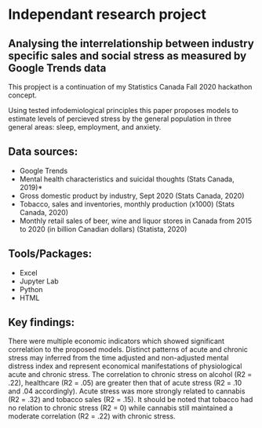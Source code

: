 # Independant research project 
## Analysing the interrelationship between industry specific sales and social stress as measured by Google Trends data

This propject is a continuation of my Statistics Canada Fall 2020 hackathon concept. 

Using tested infodemiological principles this paper proposes models to estimate levels of percieved stress by the general population in three general areas: sleep, employment, and anxiety.

## Data sources: 
* Google Trends
* Mental health characteristics and suicidal thoughts (Stats Canada, 2019)*
* Gross domestic product by industry, Sept 2020 (Stats Canada, 2020)
* Tobacco, sales and inventories, monthly production (x1000) (Stats Canada, 2020)
* Monthly retail sales of beer, wine and liquor stores in Canada from 2015 to 2020 (in billion Canadian dollars) (Statista, 2020)

## Tools/Packages:
* Excel
* Jupyter Lab
* Python
* HTML

## Key findings: 
There were multiple economic indicators which showed significant correlation to the proposed models. Distinct patterns of acute and chronic stress may inferred from the
time adjusted and non-adjusted mental distress index and represent economical manifestations of physiological acute and chronic stress. The correlation to chronic stress on alcohol (R2 = .22), healthcare (R2 = .05) are greater then that of acute stress (R2 = .10 and .04 accordingly). Acute stress was more strongly related to cannabis (R2 = .32) and tobacco sales (R2 = .15). It should be noted that tobacco had no relation to chronic stress (R2 = 0) while cannabis still maintained a moderate correlation (R2 = .22) with chronic stress.
